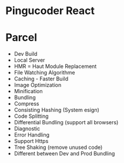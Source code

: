 # Pingucoder React
# Parcel
- Dev Build 
- Local Server
- HMR = Haut Module Replacement
- File Watching Algorithme
- Caching - Faster Build
- Image Optimization
- Minification
- Bundling
- Compress
- Consisting Hashing (System esign)
- Code Splitting
- Differential Bundling (support all browsers)
- Diagnostic
- Error Handling 
- Support  Https
- Tree Shaking (remove unused code)
- Different between Dev and Prod Bundling